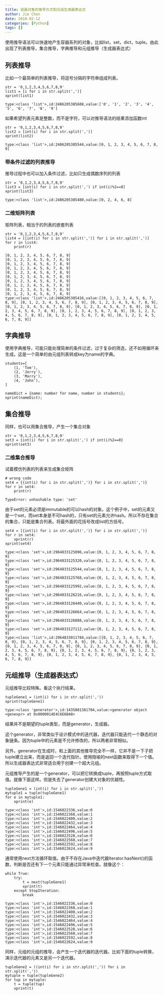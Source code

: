```yaml
---
title: 容器对象的推导方式和元组生成器表达式
author: Jie Chen
date: 2018-02-12
categories: [Python]
tags: []
---
```



使用推导语法可以快速地产生容器系列的对象，比如list，set，dict，tuple。由此出现了列表推导，集合推导，字典推导和元组推导（生成器表达式）

## 列表推导

比如一个最简单的列表推导，将逗号分隔的字符串组成列表。

~~~
str = '0,1,2,3,4,5,6,7,8,9'
list1 = [i for i in str.split(',')]
xprint(list1)
~~~
~~~
type:<class 'list'>,id:2486205385608,value:['0', '1', '2', '3', '4', '5', '6', '7', '8', '9']
~~~

如果希望列表元素是整数，而不是字符，可以对推导语法的结果添加函数int

~~~
str = '0,1,2,3,4,5,6,7,8,9'
list2 = [int(i) for i in str.split(',')]
xprint(list2)
~~~
~~~
type:<class 'list'>,id:2486205385544,value:[0, 1, 2, 3, 4, 5, 6, 7, 8, 9]
~~~

### 带条件过滤的列表推导

推导过程中也可以加入条件过滤，比如只生成偶数序列的列表

~~~
str = '0,1,2,3,4,5,6,7,8,9'
list3 = [int(i) for i in str.split(',') if int(i)%2==0]
xprint(list3)
~~~
~~~
type:<class 'list'>,id:2486205385480,value:[0, 2, 4, 6, 8]
~~~

### 二维矩阵列表

矩阵列表，相当于的列表的嵌套列表

~~~
str = '0,1,2,3,4,5,6,7,8,9'
list4 = [[int(i) for i in str.split(',')] for i in str.split(',')]
for r in list4:
    print(r)
~~~
~~~
[0, 1, 2, 3, 4, 5, 6, 7, 8, 9]
[0, 1, 2, 3, 4, 5, 6, 7, 8, 9]
[0, 1, 2, 3, 4, 5, 6, 7, 8, 9]
[0, 1, 2, 3, 4, 5, 6, 7, 8, 9]
[0, 1, 2, 3, 4, 5, 6, 7, 8, 9]
[0, 1, 2, 3, 4, 5, 6, 7, 8, 9]
[0, 1, 2, 3, 4, 5, 6, 7, 8, 9]
[0, 1, 2, 3, 4, 5, 6, 7, 8, 9]
[0, 1, 2, 3, 4, 5, 6, 7, 8, 9]
[0, 1, 2, 3, 4, 5, 6, 7, 8, 9]
type:<class 'list'>,id:2486205385416,value:[[0, 1, 2, 3, 4, 5, 6, 7, 8, 9], [0, 1, 2, 3, 4, 5, 6, 7, 8, 9], [0, 1, 2, 3, 4, 5, 6, 7, 8, 9], [0, 1, 2, 3, 4, 5, 6, 7, 8, 9], [0, 1, 2, 3, 4, 5, 6, 7, 8, 9], [0, 1, 2, 3, 4, 5, 6, 7, 8, 9], [0, 1, 2, 3, 4, 5, 6, 7, 8, 9], [0, 1, 2, 3, 4, 5, 6, 7, 8, 9], [0, 1, 2, 3, 4, 5, 6, 7, 8, 9], [0, 1, 2, 3, 4, 5, 6, 7, 8, 9]]
~~~


## 字典推导

使用字典推导，可能只能处理简单的条件过滤，过于复杂的筛选，还不如用循环来生成。这是一个简单的由元组列表转成key为name的字典。

~~~
students=[
    (1, 'Tom'),
    (2, 'Jerry'),
    (3, 'Marry'),
    (4, 'John'),
]

nameDict = {name: number for name, number in students};
xprint(nameDict);
~~~

## 集合推导

同样，也可以用集合推导，产生一个集合对象
~~~
str = '0,1,2,3,4,5,6,7,8,9'
set3 = {int(i) for i in str.split(',') if int(i)%2==0}
xprint(set3)
~~~

### 二维集合推导

试着模仿列表的列表来生成集合矩阵

~~~
# wrong code
set4 = {{int(i) for i in str.split(',')} for i in str.split(',')}
for r in set4:
    print(r)
~~~
~~~
TypeError: unhashable type: 'set'
~~~

由于set的元素必须是immutable的可以hash的对象。这个例子中，set的元素又是一个set，而set本身是不可hash的，只有set的元素允许hash。所以不存在集合的集合，只能是集合列表。将最外面的花括号改成list的方括号。

~~~
set4 = [{int(i) for i in str.split(',')} for i in str.split(',')]
for r in set4:
    xprint(r)
xprint(set4)
~~~
~~~
type:<class 'set'>,id:2964833125096,value:{0, 1, 2, 3, 4, 5, 6, 7, 8, 9}
type:<class 'set'>,id:2964833125320,value:{0, 1, 2, 3, 4, 5, 6, 7, 8, 9}
type:<class 'set'>,id:2964833125544,value:{0, 1, 2, 3, 4, 5, 6, 7, 8, 9}
type:<class 'set'>,id:2964833125768,value:{0, 1, 2, 3, 4, 5, 6, 7, 8, 9}
type:<class 'set'>,id:2964833125992,value:{0, 1, 2, 3, 4, 5, 6, 7, 8, 9}
type:<class 'set'>,id:2964833126216,value:{0, 1, 2, 3, 4, 5, 6, 7, 8, 9}
type:<class 'set'>,id:2964833126440,value:{0, 1, 2, 3, 4, 5, 6, 7, 8, 9}
type:<class 'set'>,id:2964833126664,value:{0, 1, 2, 3, 4, 5, 6, 7, 8, 9}
type:<class 'set'>,id:2964833126888,value:{0, 1, 2, 3, 4, 5, 6, 7, 8, 9}
type:<class 'set'>,id:2964833127112,value:{0, 1, 2, 3, 4, 5, 6, 7, 8, 9}
type:<class 'list'>,id:2964833011784,value:[{0, 1, 2, 3, 4, 5, 6, 7, 8, 9}, {0, 1, 2, 3, 4, 5, 6, 7, 8, 9}, {0, 1, 2, 3, 4, 5, 6, 7, 8, 9}, {0, 1, 2, 3, 4, 5, 6, 7, 8, 9}, {0, 1, 2, 3, 4, 5, 6, 7, 8, 9}, {0, 1, 2, 3, 4, 5, 6, 7, 8, 9}, {0, 1, 2, 3, 4, 5, 6, 7, 8, 9}, {0, 1, 2, 3, 4, 5, 6, 7, 8, 9}, {0, 1, 2, 3, 4, 5, 6, 7, 8, 9}, {0, 1, 2, 3, 4, 5, 6, 7, 8, 9}]
~~~

## 元组推导（生成器表达式）

元组推导比较特殊。看这个执行结果。

~~~
tupleGene1 = (int(i) for i in str.split(','))
xprint(tupleGene1)
~~~
~~~
type:<class 'generator'>,id:1435801381704,value:<generator object <genexpr> at 0x0000014E4C6E6B48>
~~~

结果并不是期望的tuple类型，而是generator，生成器。

这个generator，非常类似于设计模式中的迭代器，迭代器只能迭代一个静态的对象链条。因为tuple中的元素是不允许修改的，所以两者非常相似。

另外，generator在生成时，和上面的其他推导完全不一样，它并不是一下子把tuple建立出来，而是返回一个迭代指针。使用隐喻的next函数来取得下一个值。所以生成器表达式非常适合用于创建一个超大元组。

元组推导产生的是一个generator，可以把它转换成tuple，再按照tuple方式取值。就像下面这样。但是失去了generator创建大对象的优越性。

~~~
tupleGene1 = (int(i) for i in str.split(','))
mytuple1 = tuple(tupleGene1)
for e in mytuple1:
    xprint(e)
~~~
~~~
type:<class 'int'>,id:1546022336,value:0
type:<class 'int'>,id:1546022368,value:1
type:<class 'int'>,id:1546022400,value:2
type:<class 'int'>,id:1546022432,value:3
type:<class 'int'>,id:1546022464,value:4
type:<class 'int'>,id:1546022496,value:5
type:<class 'int'>,id:1546022528,value:6
type:<class 'int'>,id:1546022560,value:7
type:<class 'int'>,id:1546022592,value:8
type:<class 'int'>,id:1546022624,value:9
~~~

通常使用next方法循环取值。由于不存在Java中迭代器Iterator.hasNext()的函数，判断是否还有下一个元素只能通过异常来检查。就像这个：

~~~
while True:
    try:
        t = next(tupleGene1)
        xprint(t)
    except StopIteration:
        break
~~~
~~~
type:<class 'int'>,id:1546022336,value:0
type:<class 'int'>,id:1546022368,value:1
type:<class 'int'>,id:1546022400,value:2
type:<class 'int'>,id:1546022432,value:3
type:<class 'int'>,id:1546022464,value:4
type:<class 'int'>,id:1546022496,value:5
type:<class 'int'>,id:1546022528,value:6
type:<class 'int'>,id:1546022560,value:7
type:<class 'int'>,id:1546022592,value:8
type:<class 'int'>,id:1546022624,value:9
~~~

同样，元组的元组的推导，会产生一个迭代器的迭代器。比如下面的tuple转换，演示迭代器的元素又是另一个迭代器。
~~~
tupleGene2 = ((int(i) for i in str.split(',')) for i in str.split(','))
mytuple = tuple(tupleGene2)
for tup in mytuple:
    t = tuple(tup)
    xprint(t)
~~~